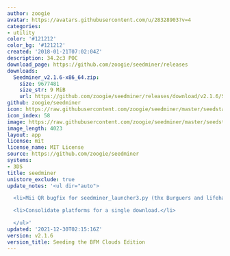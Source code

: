 ```yaml
---
author: zoogie
avatar: https://avatars.githubusercontent.com/u/28328903?v=4
categories:
- utility
color: '#121212'
color_bg: '#121212'
created: '2018-01-21T07:02:04Z'
description: 34.2c3 POC
download_page: https://github.com/zoogie/seedminer/releases
downloads:
  Seedminer_v2.1.6-x86_64.zip:
    size: 9677481
    size_str: 9 MiB
    url: https://github.com/zoogie/seedminer/releases/download/v2.1.6/Seedminer_v2.1.6-x86_64.zip
github: zoogie/seedminer
icon: https://raw.githubusercontent.com/zoogie/seedminer/master/seedstarter/resources/icon.png
icon_index: 58
image: https://raw.githubusercontent.com/zoogie/seedminer/master/seedstarter/resources/banner.png
image_length: 4023
layout: app
license: mit
license_name: MIT License
source: https://github.com/zoogie/seedminer
systems:
- 3DS
title: seedminer
unistore_exclude: true
update_notes: '<ul dir="auto">

  <li>Mii QR bugfix for seedminer_launcher3.py (thx Burguers and lifehackerhansol!)</li>

  <li>Consolidate platforms for a single download.</li>

  </ul>'
updated: '2021-12-30T02:15:16Z'
version: v2.1.6
version_title: Seeding the BFM Clouds Edition
---
```

